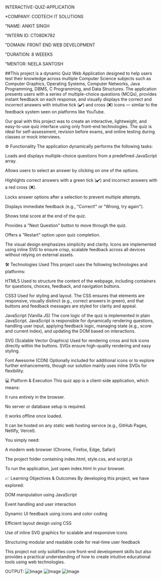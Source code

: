 INTERACTIVE-QUIZ-APPLICATION 

*COMPANY: CODTECH IT SOLUTIONS 

"NAME: ANKIT SINGH 

"INTERN ID: CT08DK782

"DOMAIN: FRONT END WEB DEVELOPMENT 

"DURATION: 8 WEEEKS 

"MENTOR: NEELA SANTOSH

##This project is a dynamic Quiz Web Application designed to help users test their knowledge across multiple Computer Science subjects such as Computer Graphics, Operating Systems, Computer Networks, Java Programming, DBMS, C Programming, and Data Structures. The application presents users with a series of multiple-choice questions (MCQs), provides instant feedback on each response, and visually displays the correct and incorrect answers with intuitive tick (✔️) and cross (❌) icons — similar to the feedback system seen on platforms like YouTube.

Our goal with this project was to create an interactive, lightweight, and easy-to-use quiz interface using only front-end technologies. The quiz is ideal for self-assessment, revision before exams, and online testing during classes or mock interviews.

⚙️ Functionality
The application dynamically performs the following tasks:

Loads and displays multiple-choice questions from a predefined JavaScript array.

Allows users to select an answer by clicking on one of the options.

Highlights correct answers with a green tick (✔️) and incorrect answers with a red cross (❌).

Locks answer options after a selection to prevent multiple attempts.

Displays immediate feedback (e.g., "Correct!" or "Wrong, try again").

Shows total score at the end of the quiz.

Provides a "Next Question" button to move through the quiz.

Offers a "Restart" option upon quiz completion.

The visual design emphasizes simplicity and clarity. Icons are implemented using inline SVG to ensure crisp, scalable feedback across all devices without relying on external assets.

🛠️ Technologies Used
This project uses the following technologies and platforms:

HTML5
Used to structure the content of the webpage, including containers for questions, choices, feedback, and navigation buttons.

CSS3
Used for styling and layout. The CSS ensures that elements are responsive, visually distinct (e.g., correct answers in green), and that buttons and feedback messages are styled for clarity and appeal.

JavaScript (Vanilla JS)
The core logic of the quiz is implemented in plain JavaScript. JavaScript is responsible for dynamically rendering questions, handling user input, applying feedback logic, managing state (e.g., score and current index), and updating the DOM based on interactions.

SVG (Scalable Vector Graphics)
Used for rendering cross and tick icons directly within the buttons. SVGs ensure high-quality rendering and easy styling.

Font Awesome (CDN)
Optionally included for additional icons or to explore further enhancements, though our solution mainly uses inline SVGs for flexibility.

💻 Platform & Execution
This quiz app is a client-side application, which means:

It runs entirely in the browser.

No server or database setup is required.

It works offline once loaded.

It can be hosted on any static web hosting service (e.g., GitHub Pages, Netlify, Vercel).

You simply need:

A modern web browser (Chrome, Firefox, Edge, Safari)

The project folder containing index.html, style.css, and script.js

To run the application, just open index.html in your browser.

📈 Learning Objectives & Outcomes
By developing this project, we have explored:

DOM manipulation using JavaScript

Event handling and user interaction

Dynamic UI feedback using icons and color coding

Efficient layout design using CSS

Use of inline SVG graphics for scalable and responsive icons

Structuring modular and readable code for real-time user feedback

This project not only solidifies core front-end development skills but also provides a practical understanding of how to create intuitive educational tools using web technologies.

OUTPUT:
![Image](https://github.com/user-attachments/assets/ff1c3c1a-4e61-46d3-9f3d-2d777446dd37)
![Image](https://github.com/user-attachments/assets/a1974cbf-2e26-4191-bcd3-de5fbcac315c)
![Image](https://github.com/user-attachments/assets/27970ce4-a6cb-495c-8f3e-8a95cd37fa56)
